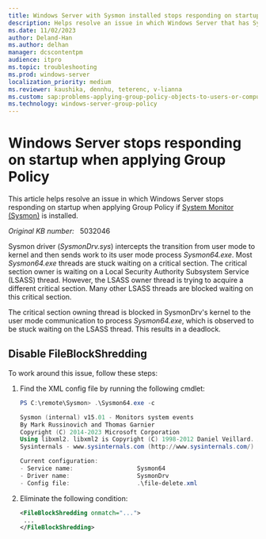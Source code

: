 ```yaml
---
title: Windows Server with Sysmon installed stops responding on startup when applying Group Policy 
description: Helps resolve an issue in which Windows Server that has Sysmon installed stops responding on startup when applying Group Policy. 
ms.date: 11/02/2023
author: Deland-Han
ms.author: delhan
manager: dcscontentpm
audience: itpro
ms.topic: troubleshooting
ms.prod: windows-server
localization_priority: medium
ms.reviewer: kaushika, dennhu, teterenc, v-lianna
ms.custom: sap:problems-applying-group-policy-objects-to-users-or-computers, csstroubleshoot, ikb2lmc
ms.technology: windows-server-group-policy
---
```

# Windows Server stops responding on startup when applying Group Policy

This article helps resolve an issue in which Windows Server stops responding on startup when applying Group Policy if [System Monitor (Sysmon)](/sysinternals/downloads/sysmon) is installed.

_Original KB number:_ &nbsp; 5032046

Sysmon driver (*SysmonDrv.sys*) intercepts the transition from user mode to kernel and then sends work to its user mode process *Sysmon64.exe*. Most *Sysmon64.exe* threads are stuck waiting on a critical section. The critical section owner is waiting on a Local Security Authority Subsystem Service (LSASS) thread. However, the LSASS owner thread is trying to acquire a different critical section. Many other LSASS threads are blocked waiting on this critical section.

The critical section owning thread is blocked in SysmonDrv's kernel to the user mode communication to process *Sysmon64.exe*, which is observed to be stuck waiting on the LSASS thread. This results in a deadlock.

## Disable FileBlockShredding

To work around this issue, follow these steps:

1. Find the XML config file by running the following cmdlet:

    ```powershell
    PS C:\remote\Sysmon> .\Sysmon64.exe -c
    
    Sysmon (internal) v15.01 - Monitors system events
    By Mark Russinovich and Thomas Garnier
    Copyright (C) 2014-2023 Microsoft Corporation
    Using libxml2. libxml2 is Copyright (C) 1998-2012 Daniel Veillard. All Rights Reserved.
    Sysinternals - www.sysinternals.com (http://www.sysinternals.com/)
    
    Current configuration:
    - Service name:                  Sysmon64
    - Driver name:                   SysmonDrv
    - Config file:                   .\file-delete.xml
    ```

2. Eliminate the following condition:

    ```xml
    <FileBlockShredding onmatch="...">
     ...
    </FileBlockShredding>
    ```
